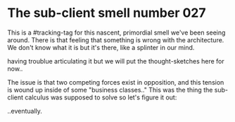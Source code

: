# The sub-client smell number 027

This is a #tracking-tag for this nascent, primordial smell we've been
seeing around. There is that feeling that something is wrong with the
architecture. We don't know what it is but it's there, like a splinter
in our mind.

having troublue articulating it but we will put the thought-sketches
here for now..

The issue is that two competing forces exist in opposition, and this
tension is wound up inside of some "business classes.."  This was
the thing the sub-client calculus was supposed to solve so let's figure
it out:

..eventually.
